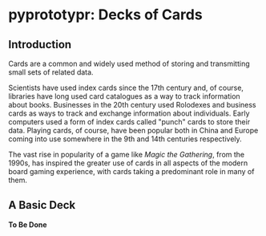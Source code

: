 # pyprototypr: Decks of Cards

## Introduction

Cards are a common and widely used method of storing and transmitting small
sets of related data.

Scientists have used index cards since the 17th century and, of course, libraries
have long used card catalogues as a way to track information about books.
Businesses in the 20th century used Rolodexes and business cards as ways to
track and exchange information about individuals. Early computers used a form
of index cards called "punch" cards to store their data. Playing cards, of
course, have been popular both in China and Europe coming into use somewhere
in the 9th and 14th centuries respectively.

The vast rise in popularity of a game like *Magic the Gathering*, from the 1990s,
has inspired the greater use of cards in all aspects of the modern board gaming
experience, with cards taking a predominant role in many of them.

## A Basic Deck

**To Be Done**
